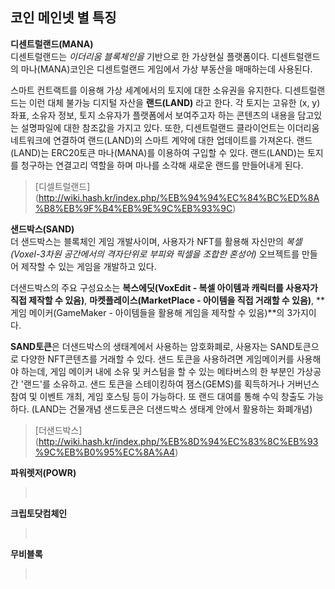 ## 코인 메인넷 별 특징

**디센트럴랜드(MANA)** <br>
디센트럴랜드는 _이더리움 블록체인을_ 기반으로 한 가상현실 플랫폼이다. 디센트럴랜드의 마나(MANA)코인은 디센트럴랜드 게임에서 가상 부동산을 매매하는데 사용된다.

스마트 컨트랙트를 이용해 가상 세계에서의 토지에 대한 소유권을 유지한다. 디센트럴랜드는 이런 대체 불가능 디지털 자산을 **랜드(LAND)** 라고 한다. 각 토지는 고유한 (x, y)좌표, 소유자 정보, 토지 소유자가 플랫폼에서 보여주고자 하는 콘텐츠의 내용을 담고있는 설명파일에 대한 참조값을 가지고 있다. 또한, 디센트럴랜드 클라이언트는 이더리움 네트워크에 연결하여 랜드(LAND)의 스마트 계약에 대한 업데이트를 가져온다. 랜드(LAND)는 ERC20토큰 마나(MANA)를 이용하여 구입할 수 있다. 랜드(LAND)는 토지를 청구하는 연결고리 역할을 하며 마나를 소각해 새로운 랜드를 만들어내게 된다.

> [디셀트럴랜드] (http://wiki.hash.kr/index.php/%EB%94%94%EC%84%BC%ED%8A%B8%EB%9F%B4%EB%9E%9C%EB%93%9C) <br>

**샌드박스(SAND)** <br>
더 샌드박스는 블록체인 게임 개발사이며, 사용자가 NFT를 활용해 자신만의 _복셀(Voxel-3차원 공간에서의 격자단위로 부피와 픽셀을 조합한 혼성어)_ 오브젝트를 만들어 제작할 수 있는 게임을 개발하고 있다.

더샌드박스의 주요 구성요소는 **복스에딧(VoxEdit - 복셀 아이템과 캐릭터를 사용자가 직접 제작할 수 있음)**, **마켓플레이스(MarketPlace - 아이템을 직접 거래할 수 있음)**, **게임 메이커(GameMaker - 아이템들을 활용해 게임을 제작할 수 있음)**의 3가지이다.

**SAND토큰**은 더샌드박스의 생태계에서 사용하는 암호화폐로, 사용자는 SAND토큰으로 다양한 NFT콘텐츠를 거래할 수 있다.
샌드 토큰을 사용하려면 게임메이커를 사용해야 하는데, 게임 메이커 내에 소유 및 커스텀을 할 수 있는 메타버스의 한 부분인 가상공간 '랜드'를 소유하고. 샌드 토큰을 스테이킹하여 잼스(GEMS)를 획득하거나 거버넌스 참여 및 이벤트 개최, 게임 호스팅 등이 가능하다. 또 랜드 대여를 통해 수익 창출도 가능하다.  (LAND는 건물개념 샌드토큰은 더샌드박스 생태계 안에서 활용하는 화폐개념)

> [더샌드박스] (http://wiki.hash.kr/index.php/%EB%8D%94%EC%83%8C%EB%93%9C%EB%B0%95%EC%8A%A4) <br>

**파워렛저(POWR)** <br>

> <br>

**크립토닷컴체인** <br>

> <br>

**무비블록** <br>

> <br>

